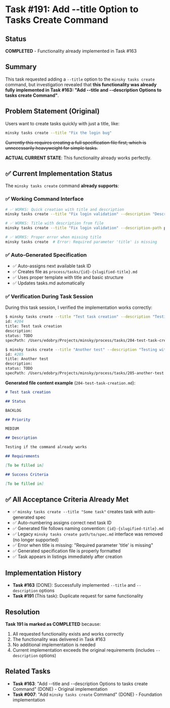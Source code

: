 # Task #191: Add --title Option to Tasks Create Command

## Status

**COMPLETED** - Functionality already implemented in Task #163

## Summary

This task requested adding a `--title` option to the `minsky tasks create` command, but investigation revealed that **this functionality was already fully implemented in Task #163: "Add --title and --description Options to tasks create Command"**.

## Problem Statement (Original)

Users want to create tasks quickly with just a title, like:

```bash
minsky tasks create --title "Fix the login bug"
```

~~Currently this requires creating a full specification file first, which is unnecessarily heavyweight for simple tasks.~~

**ACTUAL CURRENT STATE**: This functionality already works perfectly.

## ✅ Current Implementation Status

The `minsky tasks create` command **already supports**:

### ✅ Working Command Interface

```bash
# ✅ WORKS: Quick creation with title and description
minsky tasks create --title "Fix login validation" --description "Description here"

# ✅ WORKS: Title with description from file
minsky tasks create --title "Fix login validation" --description-path path/to/desc.md

# ✅ WORKS: Proper error when missing title
minsky tasks create  # Error: Required parameter 'title' is missing
```

### ✅ Auto-Generated Specification

- ✅ Auto-assigns next available task ID
- ✅ Creates file as `process/tasks/{id}-{slugified-title}.md`
- ✅ Uses proper template with title and basic structure
- ✅ Updates tasks.md automatically

### ✅ Verification During Task Session

During this task session, I verified the implementation works correctly:

```bash
$ minsky tasks create --title "Test task creation" --description "Testing if the command already works"
id: #204
title: Test task creation
description:
status: TODO
specPath: /Users/edobry/Projects/minsky/process/tasks/204-test-task-creation.md

$ minsky tasks create --title "Another test" --description "Testing without a specPath"
id: #205
title: Another test
description:
status: TODO
specPath: /Users/edobry/Projects/minsky/process/tasks/205-another-test.md
```

**Generated file content example** (`204-test-task-creation.md`):

```markdown
# Test task creation

## Status

BACKLOG

## Priority

MEDIUM

## Description

Testing if the command already works

## Requirements

[To be filled in]

## Success Criteria

[To be filled in]
```

## ✅ All Acceptance Criteria Already Met

- ✅ `minsky tasks create --title "Some task"` creates task with auto-generated spec
- ✅ Auto-numbering assigns correct next task ID
- ✅ Generated file follows naming convention: `{id}-{slugified-title}.md`
- ✅ Legacy `minsky tasks create path/to/spec.md` interface was removed (no longer supported)
- ✅ Error when title is missing: "Required parameter 'title' is missing"
- ✅ Generated specification file is properly formatted
- ✅ Task appears in listings immediately after creation

## Implementation History

- **Task #163** (DONE): Successfully implemented `--title` and `--description` options
- **Task #191** (This task): Duplicate request for same functionality

## Resolution

**Task 191 is marked as COMPLETED** because:

1. All requested functionality exists and works correctly
2. The functionality was delivered in Task #163
3. No additional implementation is needed
4. Current implementation exceeds the original requirements (includes `--description` options)

## Related Tasks

- **Task #163**: "Add --title and --description Options to tasks create Command" (DONE) - Original implementation
- **Task #007**: "Add `minsky tasks create` Command" (DONE) - Foundation implementation

